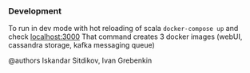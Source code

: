 ### Development

To run in dev mode with hot reloading of scala `docker-compose up` and check [localhost:3000](http://localhost:3000)
That command creates 3 docker images (webUI, cassandra storage, kafka messaging queue)


@authors Iskandar Sitdikov, Ivan Grebenkin
